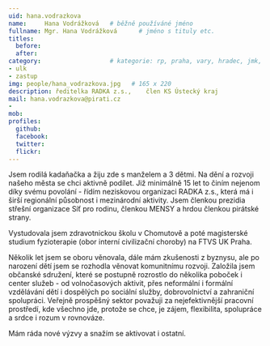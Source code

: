 ```yaml
---
uid: hana.vodrazkova
name:     Hana Vodrážková  	# běžně používáné jméno
fullname: Mgr. Hana Vodrážková  	# jméno s tituly etc.
titles:
  before: 
  after:
category:                 	# kategorie: rp, praha, vary, hradec, jmk, senat
- ulk
- zastup
img: people/hana_vodrazkova.jpg   # 165 x 220
description: ředitelka RADKA z.s.,    člen KS Ústecký kraj           	# kratký popis, max 160 znaků
mail: hana.vodrazkova@pirati.cz
- 
mob:	
profiles:
  github:
  facebook: 
  twitter: 
  flickr: 
---
```

Jsem rodilá kadaňačka a žiju zde s manželem a 3 dětmi. Na dění a rozvoji našeho města 
se chci aktivně podílet. Již minimálně 15 let to činím nejenom díky svému povolání - 
řídím neziskovou organizaci RADKA z.s., která má i širší regionální působnost i 
mezinárodní aktivity. Jsem členkou prezidia střešní organizace Síť pro rodinu, členkou 
MENSY a hrdou členkou pirátské strany. 

Vystudovala jsem zdravotnickou školu v Chomutově a poté magisterské studium fyzioterapie (obor interní civilizační choroby) 
na FTVS UK Praha. 

Několik let jsem se oboru věnovala, dále mám zkušenosti z byznysu, 
ale po narození dětí jsem se rozhodla věnovat komunitnímu rozvoji. Založila jsem 
občanské sdružení, které se postupně rozrostlo do několika poboček i center služeb - 
od volnočasových aktivit, přes neformální i formální vzdělávání dětí i dospělých po 
sociální služby, dobrovolnictví a zahraniční spolupráci. Veřejně prospěšný sektor 
považuji za nejefektivnější pracovní prostředí, kde všechno jde, protože se chce, je 
zájem, flexibilita, spolupráce a srdce i rozum v rovnováze. 

Mám ráda nové výzvy a snažím se aktivovat i ostatní.
